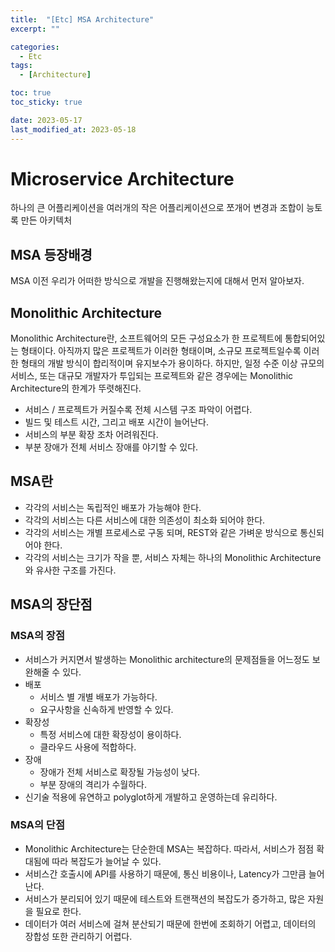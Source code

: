 ```yaml
---
title:  "[Etc] MSA Architecture" 
excerpt: ""

categories:
  - Etc
tags:
  - [Architecture]

toc: true
toc_sticky: true

date: 2023-05-17
last_modified_at: 2023-05-18
---
```


# Microservice Architecture
하나의 큰 어플리케이션을 여러개의 작은 어플리케이션으로 쪼개어 변경과 조합이 능토록 만든 아키텍처

## MSA 등장배경
MSA 이전 우리가 어떠한 방식으로 개발을 진행해왔는지에 대해서 먼저 알아보자.

## Monolithic Architecture
Monolithic Architecture란, 소프트웨어의 모든 구성요소가 한 프로젝트에 통합되어있는 형태이다. 
아직까지 많은 프로젝트가 이러한 형태이며, 소규모 프로젝트일수록 이러한 형태의 개발 방식이 합리적이며 유지보수가 용이하다.
하지만, 일정 수준 이상 규모의 서비스, 또는 대규모 개발자가 투입되는 프로젝트와 같은 경우에는 Monolithic Architecture의 한계가 뚜렷해진다.

*  서비스 / 프로젝트가 커질수록 전체 시스템 구조 파악이 어렵다.
*  빌드 및 테스트 시간, 그리고 배포 시간이 늘어난다.
*  서비스의 부분 확장 조차 어려워진다.
*  부분 장애가 전체 서비스 장애를 야기할 수 있다.

## MSA란
* 각각의 서비스는 독립적인 배포가 가능해야 한다.
* 각각의 서비스는 다른 서비스에 대한 의존성이 최소화 되어야 한다.
* 각각의 서비스는 개별 프로세스로 구동 되며, REST와 같은 가벼운 방식으로 통신되어야 한다.
* 각각의 서비스는 크기가 작을 뿐, 서비스 자체는 하나의 Monolithic Architecture와 유사한 구조를 가진다.

## MSA의 장단점
### MSA의 장점
* 서비스가 커지면서 발생하는 Monolithic architecture의 문제점들을 어느정도 보완해줄 수 있다.
* 배포
  * 서비스 별 개별 배포가 가능하다.
  * 요구사항을 신속하게 반영할 수 있다.
* 확장성
  * 특정 서비스에 대한 확장성이 용이하다.
  * 클라우드 사용에 적합하다.
* 장애
  * 장애가 전체 서비스로 확장될 가능성이 낮다.
  * 부분 장애의 격리가 수월하다.
* 신기술 적용에 유연하고 polyglot하게 개발하고 운영하는데 유리하다.

### MSA의 단점
* Monolithic Architecture는 단순한데 MSA는 복잡하다. 따라서, 서비스가 점점 확대됨에 따라 복잡도가 늘어날 수 있다.
* 서비스간 호출시에 API를 사용하기 때문에, 통신 비용이나, Latency가 그만큼 늘어난다.
* 서비스가 분리되어 있기 때문에 테스트와 트랜잭션의 복잡도가 증가하고, 많은 자원을 필요로 한다.
* 데이터가 여러 서비스에 걸쳐 분산되기 때문에 한번에 조회하기 어렵고, 데이터의 장합성 또한 관리하기 어렵다.